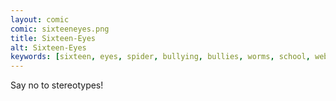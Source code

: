 ```yaml
---
layout: comic
comic: sixteeneyes.png
title: Sixteen-Eyes
alt: Sixteen-Eyes
keywords: [sixteen, eyes, spider, bullying, bullies, worms, school, web]
---
```


Say no to stereotypes!